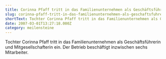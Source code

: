 ```yaml
---
title: Corinna Pfaff tritt in das Familienunternehmen als Geschäftsführerin ein | 2007
slug: corinna-pfaff-tritt-in-das-familienunternehmen-als-geschaftsfuhrerin-ein-2007
shortText: Tochter Corinna Pfaff tritt in das Familienunternehmen als Geschäftsführerin und Mitgesellschafterin ein. Der Betrieb beschäftigt in­zwischen sechs Mitarbeiter.
date: 2007-03-01T13:27:18.000Z
category: meilensteine
---
```


Tochter Corinna Pfaff tritt in das Familienunternehmen als Geschäftsführerin und Mitgesellschafterin ein. Der Betrieb beschäftigt in­zwischen sechs Mitarbeiter.
